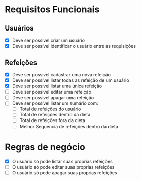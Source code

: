 # Requisitos Funcionais

##  Usuários
- [X] Deve ser possivel criar um usuário
- [X] Deve ser possível identificar o usuário entre as requisições

## Refeições
- [X] Deve ser possível cadastrar uma nova refeição
- [X] Deve ser possível listar todas as refeição de um usuário
- [X] Deve ser possível listar uma única refeição
- [ ] Deve ser possível editar uma refeição
- [ ] Deve ser possível apagar uma refeição
- [ ] Deve ser possível listar um sumário com:
  - [ ] Total de refeições do usuário
  - [ ] Total de refeições dentro da dieta
  - [ ] Total de refeições fora da dieta
  - [ ] Melhor Sequencia de refeições dentro da dieta

# Regras de negócio
- [X] O usuário só pode listar suas proprias refeições
- [ ] O usuário só pode editar suas proprias refeições
- [ ] O usuário só pode apagar suas proprias refeições